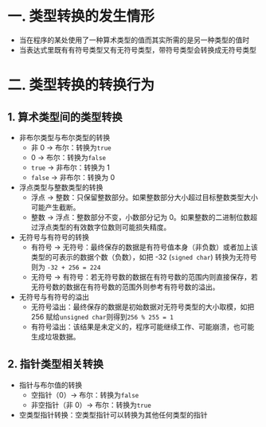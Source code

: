 # 一. 类型转换的发生情形

- 当在程序的某处使用了一种算术类型的值而其实所需的是另一种类型的值时
- 当表达式里既有有符号类型又有无符号类型，带符号类型会转换成无符号类型



# 二. 类型转换的转换行为

## 1. 算术类型间的类型转换

- 非布尔类型与布尔类型的转换
  - 非 0 $\longrightarrow$ 布尔：转换为`true`
  - 0 $\longrightarrow$ 布尔：转换为`false`
  - `true` $\longrightarrow$ 非布尔：转换为 1
  - `false` $\longrightarrow$ 非布尔：转换为 0
- 浮点类型与整数类型的转换
  - 浮点 $\longrightarrow$ 整数：只保留整数部分。如果整数部分大小超过目标整数类型大小可能产生截断。
  - 整数 $\longrightarrow$ 浮点：整数部分不变，小数部分记为 0。如果整数的二进制位数超过浮点类型的有效数字位数则可能损失精度。
- 无符号与有符号的转换
  - 有符号 $\longrightarrow$ 无符号：最终保存的数据是有符号值本身（非负数）或者加上该类型的可表示的数据个数（负数），如把 -32 (`signed char`) 转换为无符号则为 `-32 + 256 = 224`
  - 无符号 $\longrightarrow$ 有符号：若无符号数的数据在有符号数的范围内则直接保存，若无符号数的数据在有符号数的范围外则参考有符号数的溢出。
- 无符号与有符号的溢出
  - 无符号溢出：最终保存的数据是初始数据对无符号类型的大小取模，如把 256 赋给`unsigned char`则得到`256 % 255 = 1`
  - 有符号溢出：该结果是未定义的，程序可能继续工作、可能崩溃，也可能生成垃圾数据。



## 2. 指针类型相关转换

- 指针与布尔值的转换
  - 空指针（0）$\longrightarrow$ 布尔：转换为`false`
  - 非空指针（非 0）$\longrightarrow$ 布尔：转换为`true`
- 空类型指针转换：空类型指针可以转换为其他任何类型的指针
